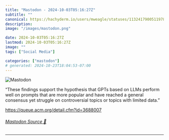 ```yaml
---
title: "Mastodon - 2024-10-03T05:16:27Z"
subtitle: ""
canonical: https://hachyderm.io/users/mweagle/statuses/113241790051197842
description:
image: "/images/mastodon.png"

date: 2024-10-03T05:16:27Z
lastmod: 2024-10-03T05:16:27Z
image: ""
tags: ["Social Media"]

categories: ["mastodon"]
# generated: 2024-10-23T18:04:53-07:00
---
```

![Mastodon](/images/mastodon.png)

<p>“These findings support the hypothesis that GPTs based on LLMs perform well on prompts that are more popular and have reached a general consensus yet struggle on controversial topics or topics with limited data.”</p><p><a href="https://queue.acm.org/detail.cfm?id=3688007" target="_blank" rel="nofollow noopener noreferrer" translate="no"><span class="invisible">https://</span><span class="ellipsis">queue.acm.org/detail.cfm?id=36</span><span class="invisible">88007</span></a></p>


###### [Mastodon Source 🐘](https://hachyderm.io/@mweagle/113241790051197842)

___
